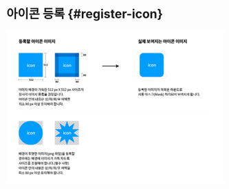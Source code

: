 아이콘 등록 {#register-icon}
============

![](../images/play-registration-and-review/play_icon_guide.png)

